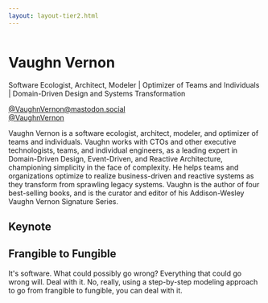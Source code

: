 ```yaml
---
layout: layout-tier2.html
---
```

<div class="container section featured-speaker">
    <div class="row">
      <div class="col-xs-12 col-sm-2 new-img-container">
        <img class="new-speaker-page-img vaughn-vernon" />
        </div>
      <div class="col-xs-12 col-sm-10 copy-container">
        <h1 class="speaker-header">Vaughn Vernon</h1>
        <span class="speaker-subtitle">Software Ecologist, Architect, Modeler | Optimizer of Teams and Individuals | Domain-Driven Design and Systems Transformation</span>
        <p><a class="speaker-handle" href="https://mastodon.social/@VaughnVernon" target="_blank">@VaughnVernon@mastodon.social</a>
        <br>
        <a href="https://twitter.com/VaughnVernon">@VaughnVernon</a></p>
        <p>Vaughn Vernon is a software ecologist, architect, modeler, and optimizer of teams and individuals. Vaughn works with CTOs and other executive technologists, teams, and individual engineers, as a leading expert in Domain-Driven Design, Event-Driven, and Reactive Architecture, championing simplicity in the face of complexity. He helps teams and organizations optimize to realize business-driven and reactive systems as they transform from sprawling legacy systems. Vaughn is the author of four best-selling books, and is the curator and editor of his Addison-Wesley Vaughn Vernon Signature Series.</p>
        <h2>Keynote</h2>
        <h2 class="gold">Frangible to Fungible</h2>
        <p>It's software. What could possibly go wrong? Everything that could go wrong will. Deal with it. No, really, using a step-by-step modeling approach to go from frangible to fungible, you can deal with it.</p>
      </div>
    </div>
  </div>